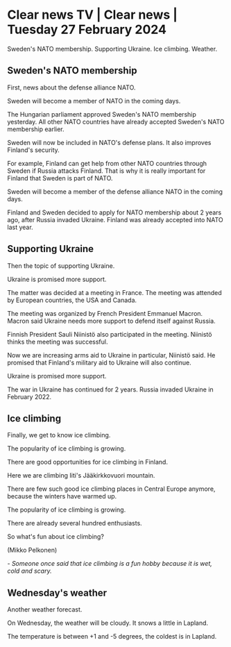 # Clear news TV \| Clear news \| Tuesday 27 February 2024

Sweden's NATO membership. Supporting Ukraine. Ice climbing. Weather.

## Sweden's NATO membership

First, news about the defense alliance NATO.

Sweden will become a member of NATO in the coming days.

The Hungarian parliament approved Sweden's NATO membership yesterday. All other NATO countries have already accepted Sweden's NATO membership earlier.

Sweden will now be included in NATO's defense plans. It also improves Finland's security.

For example, Finland can get help from other NATO countries through Sweden if Russia attacks Finland. That is why it is really important for Finland that Sweden is part of NATO.

Sweden will become a member of the defense alliance NATO in the coming days.

Finland and Sweden decided to apply for NATO membership about 2 years ago, after Russia invaded Ukraine. Finland was already accepted into NATO last year.

## Supporting Ukraine

Then the topic of supporting Ukraine.

Ukraine is promised more support.

The matter was decided at a meeting in France. The meeting was attended by European countries, the USA and Canada.

The meeting was organized by French President Emmanuel Macron. Macron said Ukraine needs more support to defend itself against Russia.

Finnish President Sauli Niinistö also participated in the meeting. Niinistö thinks the meeting was successful.

Now we are increasing arms aid to Ukraine in particular, Niinistö said. He promised that Finland's military aid to Ukraine will also continue.

Ukraine is promised more support.

The war in Ukraine has continued for 2 years. Russia invaded Ukraine in February 2022.

## Ice climbing

Finally, we get to know ice climbing.

The popularity of ice climbing is growing.

There are good opportunities for ice climbing in Finland.

Here we are climbing Iiti's Jääkirkkovuori mountain.

There are few such good ice climbing places in Central Europe anymore, because the winters have warmed up.

 The popularity of ice climbing is growing.

There are already several hundred enthusiasts.

So what's fun about ice climbing?

(Mikko Pelkonen)

*- Someone once said that ice climbing is a fun hobby because it is wet, cold and scary.*

## Wednesday's weather

Another weather forecast.

On Wednesday, the weather will be cloudy. It snows a little in Lapland.

The temperature is between +1 and -5 degrees, the coldest is in Lapland.
